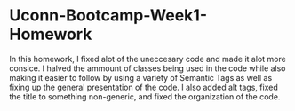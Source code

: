 # Uconn-Bootcamp-Week1-Homework

In this homework, I fixed alot of the uneccesary code and made it alot more consice. I halved the ammount of classes being used in the code while also making it easier to follow by using a variety of Semantic Tags as well as fixing up the general presentation of the code. I also added alt tags, fixed the title to something non-generic, and fixed the organization of the code. 
